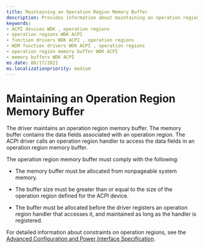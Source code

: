 ```yaml
---
title: Maintaining an Operation Region Memory Buffer
description: Provides information about maintaining an operation region memory buffer
keywords:
- ACPI devices WDK , operation regions
- operation regions WDK ACPI
- function drivers WDK ACPI , operation regions
- WDM function drivers WDK ACPI , operation regions
- operation region memory buffer WDK ACPI
- memory buffers WDK ACPI
ms.date: 08/17/2021
ms.localizationpriority: medium
---
```


# Maintaining an Operation Region Memory Buffer

The driver maintains an operation region memory buffer. The memory buffer contains the data fields associated with an operation region. The ACPI driver calls an operation region handler to access the data fields in an operation region memory buffer.

The operation region memory buffer must comply with the following:

- The memory buffer must be allocated from nonpageable system memory.

- The buffer size must be greater than or equal to the size of the operation region defined for the ACPI device.

- The buffer must be allocated before the driver registers an operation region handler that accesses it, and maintained as long as the handler is registered.

For detailed information about constraints on operation regions, see the [Advanced Configuration and Power Interface Specification](https://uefi.org/specifications).
